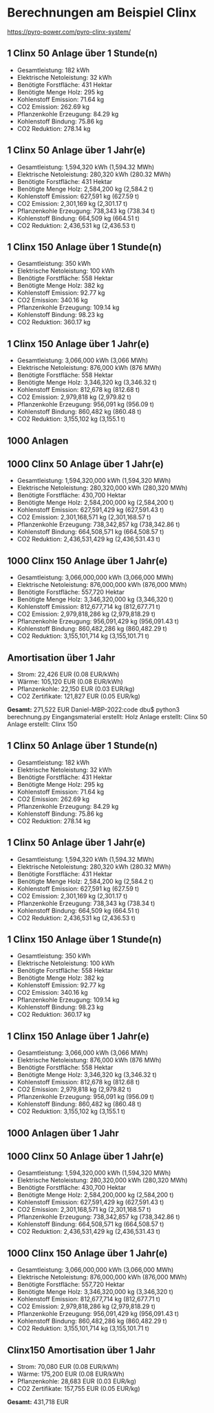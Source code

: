 # Berechnungen am Beispiel Clinx #

https://pyro-power.com/pyro-clinx-system/

## 1 Clinx 50 Anlage über 1 Stunde(n) ##
- Gesamtleistung: 182 kWh
- Elektrische Netoleistung: 32 kWh
- Benötigte Forstfläche: 431 Hektar
- Benötigte Menge Holz: 295 kg
- Kohlenstoff Emission: 71.64 kg
- CO2 Emission: 262.69 kg
- Pflanzenkohle Erzeugung: 84.29 kg
- Kohlenstoff Bindung: 75.86 kg
- CO2 Reduktion: 278.14 kg

## 1 Clinx 50 Anlage über 1 Jahr(e) ##
- Gesamtleistung: 1,594,320 kWh (1,594.32 MWh)
- Elektrische Netoleistung: 280,320 kWh (280.32 MWh)
- Benötigte Forstfläche: 431 Hektar
- Benötigte Menge Holz: 2,584,200 kg (2,584.2 t)
- Kohlenstoff Emission: 627,591 kg (627.59 t)
- CO2 Emission: 2,301,169 kg (2,301.17 t)
- Pflanzenkohle Erzeugung: 738,343 kg (738.34 t)
- Kohlenstoff Bindung: 664,509 kg (664.51 t)
- CO2 Reduktion: 2,436,531 kg (2,436.53 t)

## 1 Clinx 150 Anlage über 1 Stunde(n) ##
- Gesamtleistung: 350 kWh
- Elektrische Netoleistung: 100 kWh
- Benötigte Forstfläche: 558 Hektar
- Benötigte Menge Holz: 382 kg
- Kohlenstoff Emission: 92.77 kg
- CO2 Emission: 340.16 kg
- Pflanzenkohle Erzeugung: 109.14 kg
- Kohlenstoff Bindung: 98.23 kg
- CO2 Reduktion: 360.17 kg

## 1 Clinx 150 Anlage über 1 Jahr(e) ##
- Gesamtleistung: 3,066,000 kWh (3,066 MWh)
- Elektrische Netoleistung: 876,000 kWh (876 MWh)
- Benötigte Forstfläche: 558 Hektar
- Benötigte Menge Holz: 3,346,320 kg (3,346.32 t)
- Kohlenstoff Emission: 812,678 kg (812.68 t)
- CO2 Emission: 2,979,818 kg (2,979.82 t)
- Pflanzenkohle Erzeugung: 956,091 kg (956.09 t)
- Kohlenstoff Bindung: 860,482 kg (860.48 t)
- CO2 Reduktion: 3,155,102 kg (3,155.1 t)


## 1000 Anlagen ##

## 1000 Clinx 50 Anlage über 1 Jahr(e) ##
- Gesamtleistung: 1,594,320,000 kWh (1,594,320 MWh)
- Elektrische Netoleistung: 280,320,000 kWh (280,320 MWh)
- Benötigte Forstfläche: 430,700 Hektar
- Benötigte Menge Holz: 2,584,200,000 kg (2,584,200 t)
- Kohlenstoff Emission: 627,591,429 kg (627,591.43 t)
- CO2 Emission: 2,301,168,571 kg (2,301,168.57 t)
- Pflanzenkohle Erzeugung: 738,342,857 kg (738,342.86 t)
- Kohlenstoff Bindung: 664,508,571 kg (664,508.57 t)
- CO2 Reduktion: 2,436,531,429 kg (2,436,531.43 t)

## 1000 Clinx 150 Anlage über 1 Jahr(e) ##
- Gesamtleistung: 3,066,000,000 kWh (3,066,000 MWh)
- Elektrische Netoleistung: 876,000,000 kWh (876,000 MWh)
- Benötigte Forstfläche: 557,720 Hektar
- Benötigte Menge Holz: 3,346,320,000 kg (3,346,320 t)
- Kohlenstoff Emission: 812,677,714 kg (812,677.71 t)
- CO2 Emission: 2,979,818,286 kg (2,979,818.29 t)
- Pflanzenkohle Erzeugung: 956,091,429 kg (956,091.43 t)
- Kohlenstoff Bindung: 860,482,286 kg (860,482.29 t)
- CO2 Reduktion: 3,155,101,714 kg (3,155,101.71 t)

## Amortisation über 1 Jahr ##
- Strom: 22,426 EUR (0.08 EUR/kWh)
- Wärme: 105,120 EUR (0.08 EUR/kWh)
- Pflanzenkohle: 22,150 EUR (0.03 EUR/kg)
- CO2 Zertifikate: 121,827 EUR (0.05 EUR/kg)

**Gesamt:** 271,522 EUR
Daniel-MBP-2022:code dbu$ python3 berechnung.py
Eingangsmaterial erstellt: Holz
Anlage erstellt: Clinx 50
Anlage erstellt: Clinx 150
## 1 Clinx 50 Anlage über 1 Stunde(n) ##
- Gesamtleistung: 182 kWh
- Elektrische Netoleistung: 32 kWh
- Benötigte Forstfläche: 431 Hektar
- Benötigte Menge Holz: 295 kg
- Kohlenstoff Emission: 71.64 kg
- CO2 Emission: 262.69 kg
- Pflanzenkohle Erzeugung: 84.29 kg
- Kohlenstoff Bindung: 75.86 kg
- CO2 Reduktion: 278.14 kg

## 1 Clinx 50 Anlage über 1 Jahr(e) ##
- Gesamtleistung: 1,594,320 kWh (1,594.32 MWh)
- Elektrische Netoleistung: 280,320 kWh (280.32 MWh)
- Benötigte Forstfläche: 431 Hektar
- Benötigte Menge Holz: 2,584,200 kg (2,584.2 t)
- Kohlenstoff Emission: 627,591 kg (627.59 t)
- CO2 Emission: 2,301,169 kg (2,301.17 t)
- Pflanzenkohle Erzeugung: 738,343 kg (738.34 t)
- Kohlenstoff Bindung: 664,509 kg (664.51 t)
- CO2 Reduktion: 2,436,531 kg (2,436.53 t)

## 1 Clinx 150 Anlage über 1 Stunde(n) ##
- Gesamtleistung: 350 kWh
- Elektrische Netoleistung: 100 kWh
- Benötigte Forstfläche: 558 Hektar
- Benötigte Menge Holz: 382 kg
- Kohlenstoff Emission: 92.77 kg
- CO2 Emission: 340.16 kg
- Pflanzenkohle Erzeugung: 109.14 kg
- Kohlenstoff Bindung: 98.23 kg
- CO2 Reduktion: 360.17 kg

## 1 Clinx 150 Anlage über 1 Jahr(e) ##
- Gesamtleistung: 3,066,000 kWh (3,066 MWh)
- Elektrische Netoleistung: 876,000 kWh (876 MWh)
- Benötigte Forstfläche: 558 Hektar
- Benötigte Menge Holz: 3,346,320 kg (3,346.32 t)
- Kohlenstoff Emission: 812,678 kg (812.68 t)
- CO2 Emission: 2,979,818 kg (2,979.82 t)
- Pflanzenkohle Erzeugung: 956,091 kg (956.09 t)
- Kohlenstoff Bindung: 860,482 kg (860.48 t)
- CO2 Reduktion: 3,155,102 kg (3,155.1 t)


## 1000 Anlagen über 1 Jahr ##

## 1000 Clinx 50 Anlage über 1 Jahr(e) ##
- Gesamtleistung: 1,594,320,000 kWh (1,594,320 MWh)
- Elektrische Netoleistung: 280,320,000 kWh (280,320 MWh)
- Benötigte Forstfläche: 430,700 Hektar
- Benötigte Menge Holz: 2,584,200,000 kg (2,584,200 t)
- Kohlenstoff Emission: 627,591,429 kg (627,591.43 t)
- CO2 Emission: 2,301,168,571 kg (2,301,168.57 t)
- Pflanzenkohle Erzeugung: 738,342,857 kg (738,342.86 t)
- Kohlenstoff Bindung: 664,508,571 kg (664,508.57 t)
- CO2 Reduktion: 2,436,531,429 kg (2,436,531.43 t)

## 1000 Clinx 150 Anlage über 1 Jahr(e) ##
- Gesamtleistung: 3,066,000,000 kWh (3,066,000 MWh)
- Elektrische Netoleistung: 876,000,000 kWh (876,000 MWh)
- Benötigte Forstfläche: 557,720 Hektar
- Benötigte Menge Holz: 3,346,320,000 kg (3,346,320 t)
- Kohlenstoff Emission: 812,677,714 kg (812,677.71 t)
- CO2 Emission: 2,979,818,286 kg (2,979,818.29 t)
- Pflanzenkohle Erzeugung: 956,091,429 kg (956,091.43 t)
- Kohlenstoff Bindung: 860,482,286 kg (860,482.29 t)
- CO2 Reduktion: 3,155,101,714 kg (3,155,101.71 t)

## Clinx150 Amortisation über 1 Jahr ##
- Strom: 70,080 EUR (0.08 EUR/kWh)
- Wärme: 175,200 EUR (0.08 EUR/kWh)
- Pflanzenkohle: 28,683 EUR (0.03 EUR/kg)
- CO2 Zertifikate: 157,755 EUR (0.05 EUR/kg)

**Gesamt:** 431,718 EUR